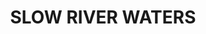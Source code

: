 ---
title: "SLOW RIVER WATERS"
price: "TBA"
desc: "Opis nije dostupan"
img_path: "/assets/img/A.MIG-2204.jpg"
brand: AMMO
available: true
cat: "dioramas"
subcat: "ACRYLIC WATER (250 mL. jars)"
subsubcat: "SS"
---